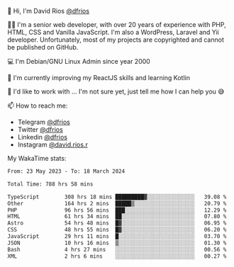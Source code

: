 👋 Hi, I'm David Rios [@dfrios](https://github.com/dfrios)

👨‍💻 I'm a senior web developer, with over 20 years of experience with PHP, HTML, CSS and Vanilla JavaScript. I'm also a WordPress, Laravel and Yii developer. Unfortunately, most of my projects are copyrighted and cannot be published on GitHub.

💻 I'm Debian/GNU Linux Admin since year 2000

🌱 I'm currently improving my ReactJS skills and learning Kotlin

💞️ I'd like to work with ... I'm not sure yet, just tell me how I can help you 😅


📫 How to reach me:
* Telegram [@dfrios](https://t.me/dfrios)
* Twitter [@dfrios](https://twitter.com/dfrios)
* Linkedin [@dfrios](https://linkedin.com/in/dfrios)
* Instagram [@david.rios.r](https://instagram.com/david.rios.r)



My WakaTime stats:
<!--START_SECTION:waka-->

```txt
From: 23 May 2023 - To: 18 March 2024

Total Time: 788 hrs 58 mins

TypeScript        308 hrs 18 mins █████████▓░░░░░░░░░░░░░░░   39.08 %
Other             164 hrs 2 mins  █████▒░░░░░░░░░░░░░░░░░░░   20.79 %
PHP               96 hrs 56 mins  ███░░░░░░░░░░░░░░░░░░░░░░   12.29 %
HTML              61 hrs 34 mins  ██░░░░░░░░░░░░░░░░░░░░░░░   07.80 %
Astro             54 hrs 48 mins  █▓░░░░░░░░░░░░░░░░░░░░░░░   06.95 %
CSS               48 hrs 55 mins  █▓░░░░░░░░░░░░░░░░░░░░░░░   06.20 %
JavaScript        29 hrs 11 mins  █░░░░░░░░░░░░░░░░░░░░░░░░   03.70 %
JSON              10 hrs 16 mins  ▒░░░░░░░░░░░░░░░░░░░░░░░░   01.30 %
Bash              4 hrs 27 mins   ░░░░░░░░░░░░░░░░░░░░░░░░░   00.56 %
XML               2 hrs 6 mins    ░░░░░░░░░░░░░░░░░░░░░░░░░   00.27 %
```

<!--END_SECTION:waka-->
